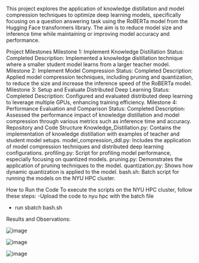 This project explores the application of knowledge distillation and model compression techniques to optimize deep learning models, specifically focusing on a question answering task using the RoBERTa model from the Hugging Face transformers library. The aim is to reduce model size and inference time while maintaining or improving model accuracy and performance.

Project Milestones
Milestone 1: Implement Knowledge Distillation
Status: Completed
Description: Implemented a knowledge distillation technique where a smaller student model learns from a larger teacher model.
Milestone 2: Implement Model Compression
Status: Completed
Description: Applied model compression techniques, including pruning and quantization, to reduce the size and increase the inference speed of the RoBERTa model.
Milestone 3: Setup and Evaluate Distributed Deep Learning
Status: Completed
Description: Configured and evaluated distributed deep learning to leverage multiple GPUs, enhancing training efficiency.
Milestone 4: Performance Evaluation and Comparison
Status: Completed
Description: Assessed the performance impact of knowledge distillation and model compression through various metrics such as inference time and accuracy.
Repository and Code Structure
Knowledge_Distillation.py: Contains the implementation of knowledge distillation with examples of teacher and student model setups.
model_compression_ddl.py: Includes the application of model compression techniques and distributed deep learning configurations.
profiling.py: Script for profiling model performance, especially focusing on quantized models.
pruning.py: Demonstrates the application of pruning techniques to the model.
quantization.py: Shows how dynamic quantization is applied to the model.
bash.sh: Batch script for running the models on the NYU HPC cluster.

How to Run the Code
To execute the scripts on the NYU HPC cluster, follow these steps:
-Upload the code to nyu hpc with the batch file
- run sbatch bash.sh




Results and Observations:

![image](https://github.com/shashaktjha/hpml-project/assets/56186071/04a95518-077c-447c-a8b1-a2aafc6635dc)

![image](https://github.com/shashaktjha/hpml-project/assets/56186071/fad30671-07ce-411e-86a7-f820f697ba6a)


![image](https://github.com/shashaktjha/hpml-project/assets/56186071/0354912a-04c6-4a05-bdf1-e3a156f0947b)

